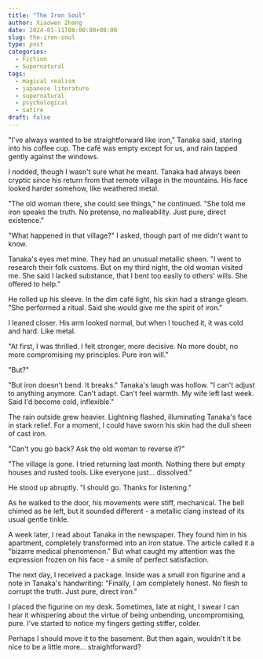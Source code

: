 ```yaml
---
title: "The Iron Soul"
author: Xiaowen Zhang
date: 2024-01-11T08:00:00+08:00
slug: the-iron-soul
type: post
categories:
  - Fiction
  - Supernatural
tags:
  - magical realism
  - japanese literature
  - supernatural
  - psychological
  - satire
draft: false
---
```


"I've always wanted to be straightforward like iron," Tanaka said, staring into his coffee cup. The café was empty except for us, and rain tapped gently against the windows.

I nodded, though I wasn't sure what he meant. Tanaka had always been cryptic since his return from that remote village in the mountains. His face looked harder somehow, like weathered metal.

"The old woman there, she could see things," he continued. "She told me iron speaks the truth. No pretense, no malleability. Just pure, direct existence."

"What happened in that village?" I asked, though part of me didn't want to know.

Tanaka's eyes met mine. They had an unusual metallic sheen. "I went to research their folk customs. But on my third night, the old woman visited me. She said I lacked substance, that I bent too easily to others' wills. She offered to help."

He rolled up his sleeve. In the dim café light, his skin had a strange gleam. "She performed a ritual. Said she would give me the spirit of iron."

I leaned closer. His arm looked normal, but when I touched it, it was cold and hard. Like metal.

"At first, I was thrilled. I felt stronger, more decisive. No more doubt, no more compromising my principles. Pure iron will."

"But?"

"But iron doesn't bend. It breaks." Tanaka's laugh was hollow. "I can't adjust to anything anymore. Can't adapt. Can't feel warmth. My wife left last week. Said I'd become cold, inflexible."

The rain outside grew heavier. Lightning flashed, illuminating Tanaka's face in stark relief. For a moment, I could have sworn his skin had the dull sheen of cast iron.

"Can't you go back? Ask the old woman to reverse it?"

"The village is gone. I tried returning last month. Nothing there but empty houses and rusted tools. Like everyone just... dissolved."

He stood up abruptly. "I should go. Thanks for listening."

As he walked to the door, his movements were stiff, mechanical. The bell chimed as he left, but it sounded different - a metallic clang instead of its usual gentle tinkle.

A week later, I read about Tanaka in the newspaper. They found him in his apartment, completely transformed into an iron statue. The article called it a "bizarre medical phenomenon." But what caught my attention was the expression frozen on his face - a smile of perfect satisfaction.

The next day, I received a package. Inside was a small iron figurine and a note in Tanaka's handwriting: "Finally, I am completely honest. No flesh to corrupt the truth. Just pure, direct iron."

I placed the figurine on my desk. Sometimes, late at night, I swear I can hear it whispering about the virtue of being unbending, uncompromising, pure. I've started to notice my fingers getting stiffer, colder.

Perhaps I should move it to the basement. But then again, wouldn't it be nice to be a little more... straightforward?